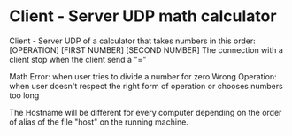# Client - Server UDP math calculator

Client - Server UDP of a calculator that takes numbers in this order:
[OPERATION] [FIRST NUMBER] [SECOND NUMBER]
The connection with a client stop when the client send a "="

Math Error: when user tries to divide a number for zero
Wrong Operation: when user doesn't respect the right form of operation or chooses numbers too long

The Hostname will be different for every computer depending on the order of alias of the file "host" on the running machine.
